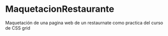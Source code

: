 # MaquetacionRestaurante
 Maquetación de una pagina web de un restaurnate como practica del curso de CSS grid

